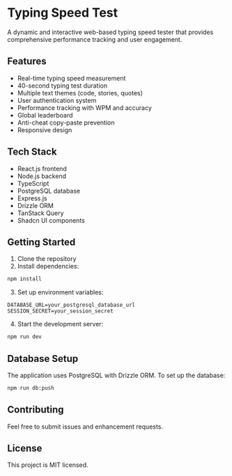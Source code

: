 # Typing Speed Test

A dynamic and interactive web-based typing speed tester that provides comprehensive performance tracking and user engagement.

## Features

- Real-time typing speed measurement
- 40-second typing test duration
- Multiple text themes (code, stories, quotes)
- User authentication system
- Performance tracking with WPM and accuracy
- Global leaderboard
- Anti-cheat copy-paste prevention
- Responsive design

## Tech Stack

- React.js frontend
- Node.js backend
- TypeScript
- PostgreSQL database
- Express.js
- Drizzle ORM
- TanStack Query
- Shadcn UI components

## Getting Started

1. Clone the repository
2. Install dependencies:
```bash
npm install
```
3. Set up environment variables:
```
DATABASE_URL=your_postgresql_database_url
SESSION_SECRET=your_session_secret
```
4. Start the development server:
```bash
npm run dev
```

## Database Setup

The application uses PostgreSQL with Drizzle ORM. To set up the database:

```bash
npm run db:push
```

## Contributing

Feel free to submit issues and enhancement requests.

## License

This project is MIT licensed.
